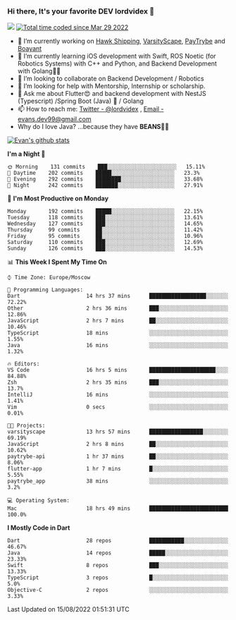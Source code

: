 ### Hi there, It's your favorite DEV lordvidex 👋
<img src="https://komarev.com/ghpvc/?username=lordvidex&label=Views&color=blue&style=plastic" /> <a href="https://wakatime.com/@0e56db35-d16b-410a-acc0-4085055304bf"><img src="https://wakatime.com/badge/user/0e56db35-d16b-410a-acc0-4085055304bf.svg" alt="Total time coded since Mar 29 2022" /></a>
<!--
**lordvidex/lordvidex** is a ✨ _special_ ✨ repository because its `README.md` (this file) appears on your GitHub profile.
Here are some ideas to get you started:
-->

- 🔭 I’m currently working on [Hawk Shipping](https://hawkshipping.com), [VarsityScape](https://varsityscape.com), [PayTrybe](https://www.paytrybe.com) and [Boayant](https://www.github.com/boayant-dev)
- 🌱 I’m currently learning iOS development with Swift, ROS Noetic (for Robotics Systems) with C++ and Python, and Backend Development with Golang🧙🏼
- 👯 I’m looking to collaborate on Backend Development / Robotics
- 🤔 I’m looking for help with Mentorship, Internship or scholarship.
- 💬 Ask me about Flutter😍 and backend development with NestJS (Typescript) /Spring Boot (Java) 🔮 / Golang 
- 📫 How to reach me: [Twitter - @lordvidex](https://twitter.com/lordvidex) , [Email - evans.dev99@gmail.com](mailto:evans.dev99@gmail.com?body=Hello%20Evans,)
- Why do I love Java? ...because they have **BEANS**🤤😋

<div>
<!-- <a href="https://github.com/lordvidex">
  <img src="https://github-readme-stats.vercel.app/api/top-langs/?username=lordvidex&theme=light" />
</a>    -->
<!-- [![Top Langs](https://github-readme-stats.vercel.app/api/top-langs/?username=lordvidex)](https://github.com/lordvidex/)  -->

<a href="https://github.com/lordvidex">
 <img src="https://github-readme-stats.vercel.app/api?username=lordvidex&show_icons=true&theme=light&line_height=27" alt="Evan's github stats"/>
</a>
</div>


<!--
  <a href="https://github.com/iampawan/FlutterExampleApps">
    <img align="center" src="https://github-readme-stats.vercel.app/api/pin/?username=iampawan&repo=FlutterExampleApps&theme=light" />

  </a>
  <a href="https://github.com/iampawan/VelocityX">
   <img align="center" src="https://github-readme-stats.vercel.app/api/pin/?username=iampawan&repo=VelocityX&theme=light" />
  </a>
-->
<!--START_SECTION:waka-->
**I'm a Night 🦉** 

```text
🌞 Morning    131 commits    ███░░░░░░░░░░░░░░░░░░░░░░   15.11% 
🌆 Daytime    202 commits    █████░░░░░░░░░░░░░░░░░░░░   23.3% 
🌃 Evening    292 commits    ████████░░░░░░░░░░░░░░░░░   33.68% 
🌙 Night      242 commits    ███████░░░░░░░░░░░░░░░░░░   27.91%

```
📅 **I'm Most Productive on Monday** 

```text
Monday       192 commits    █████░░░░░░░░░░░░░░░░░░░░   22.15% 
Tuesday      118 commits    ███░░░░░░░░░░░░░░░░░░░░░░   13.61% 
Wednesday    127 commits    ███░░░░░░░░░░░░░░░░░░░░░░   14.65% 
Thursday     99 commits     ██░░░░░░░░░░░░░░░░░░░░░░░   11.42% 
Friday       95 commits     ██░░░░░░░░░░░░░░░░░░░░░░░   10.96% 
Saturday     110 commits    ███░░░░░░░░░░░░░░░░░░░░░░   12.69% 
Sunday       126 commits    ███░░░░░░░░░░░░░░░░░░░░░░   14.53%

```


📊 **This Week I Spent My Time On** 

```text
⌚︎ Time Zone: Europe/Moscow

💬 Programming Languages: 
Dart                     14 hrs 37 mins      ██████████████████░░░░░░░   72.22% 
Other                    2 hrs 36 mins       ███░░░░░░░░░░░░░░░░░░░░░░   12.86% 
JavaScript               2 hrs 7 mins        ██░░░░░░░░░░░░░░░░░░░░░░░   10.46% 
TypeScript               18 mins             ░░░░░░░░░░░░░░░░░░░░░░░░░   1.55% 
Java                     16 mins             ░░░░░░░░░░░░░░░░░░░░░░░░░   1.32%

🔥 Editors: 
VS Code                  16 hrs 5 mins       █████████████████████░░░░   84.88% 
Zsh                      2 hrs 35 mins       ███░░░░░░░░░░░░░░░░░░░░░░   13.7% 
IntelliJ                 16 mins             ░░░░░░░░░░░░░░░░░░░░░░░░░   1.41% 
Vim                      0 secs              ░░░░░░░░░░░░░░░░░░░░░░░░░   0.01%

🐱‍💻 Projects: 
varsityscape             13 hrs 57 mins      █████████████████░░░░░░░░   69.19% 
JavaScript               2 hrs 8 mins        ██░░░░░░░░░░░░░░░░░░░░░░░   10.62% 
paytrybe-api             1 hr 37 mins        ██░░░░░░░░░░░░░░░░░░░░░░░   8.06% 
flutter-app              1 hr 7 mins         █░░░░░░░░░░░░░░░░░░░░░░░░   5.55% 
paytrybe_app             38 mins             ░░░░░░░░░░░░░░░░░░░░░░░░░   3.2%

💻 Operating System: 
Mac                      18 hrs 49 mins      █████████████████████████   100.0%

```

**I Mostly Code in Dart** 

```text
Dart                     28 repos            ███████████░░░░░░░░░░░░░░   46.67% 
Java                     14 repos            █████░░░░░░░░░░░░░░░░░░░░   23.33% 
Swift                    8 repos             ███░░░░░░░░░░░░░░░░░░░░░░   13.33% 
TypeScript               3 repos             █░░░░░░░░░░░░░░░░░░░░░░░░   5.0% 
Objective-C              2 repos             ░░░░░░░░░░░░░░░░░░░░░░░░░   3.33%

```



 Last Updated on 15/08/2022 01:51:31 UTC
<!--END_SECTION:waka-->
